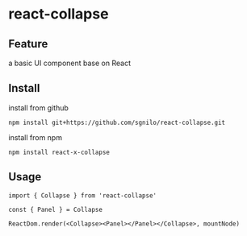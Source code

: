 # react-collapse

## Feature

a basic UI component base on React

## Install

install from github

```
npm install git+https://github.com/sgnilo/react-collapse.git
```

install from npm

```
npm install react-x-collapse
```

## Usage

```
import { Collapse } from 'react-collapse'

const { Panel } = Collapse

ReactDom.render(<Collapse><Panel></Panel></Collapse>, mountNode)
```
